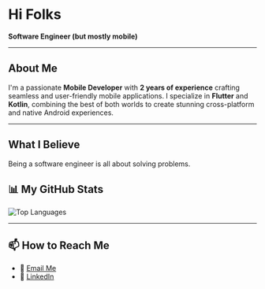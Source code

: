 #  Hi Folks

 **Software Engineer (but mostly mobile)** 

---

## About Me  

I'm a passionate **Mobile Developer** with **2 years of experience** crafting seamless and user-friendly mobile applications. I specialize in **Flutter** and **Kotlin**, combining the best of both worlds to create stunning cross-platform and native Android experiences.

---


##  What I Believe
Being a software engineer is all about solving problems.


## 📊 My GitHub Stats  

![Top Languages](https://github-readme-stats.vercel.app/api/top-langs/?username=Chndr-3&layout=compact&theme=radical)  

---

## 📫 How to Reach Me  
- 💌 [Email Me](mailto:chandrawjy391@gmail.com)  
- 💼 [LinkedIn](https://www.linkedin.com/in/chandra-wjy)  


